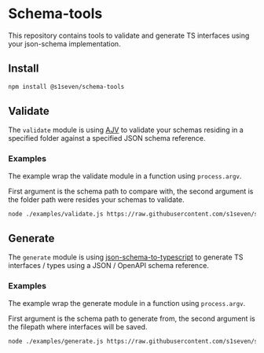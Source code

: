 # Schema-tools

This repository contains tools to validate and generate TS interfaces using your json-schema implementation.

## Install

```bash
npm install @s1seven/schema-tools
```

## Validate

The `validate` module is using [AJV] to validate your schemas residing in a specified folder against a specified JSON schema reference.

### Examples

The example wrap the validate module in a function using `process.argv`.

First argument is the schema path to compare with, the second argument is the folder path were resides your schemas to validate.

```bash
node ./examples/validate.js https://raw.githubusercontent.com/s1seven/schemas/main/EN10168-v1.0.schema.json ./fixtures/en10168
```

## Generate

The `generate` module is using [json-schema-to-typescript] to generate TS interfaces / types using a JSON / OpenAPI schema reference.

### Examples

The example wrap the generate module in a function using `process.argv`.

First argument is the schema path to generate from, the second argument is the filepath where interfaces will be saved.

```bash
node ./examples/generate.js https://raw.githubusercontent.com/s1seven/schemas/main/EN10168-v1.0.schema.json ./fixtures/en10168
```

[ajv]: https://www.npmjs.com/package/ajv
[json-schema-to-typescript]: https://www.npmjs.com/package/json-schema-to-typescript
